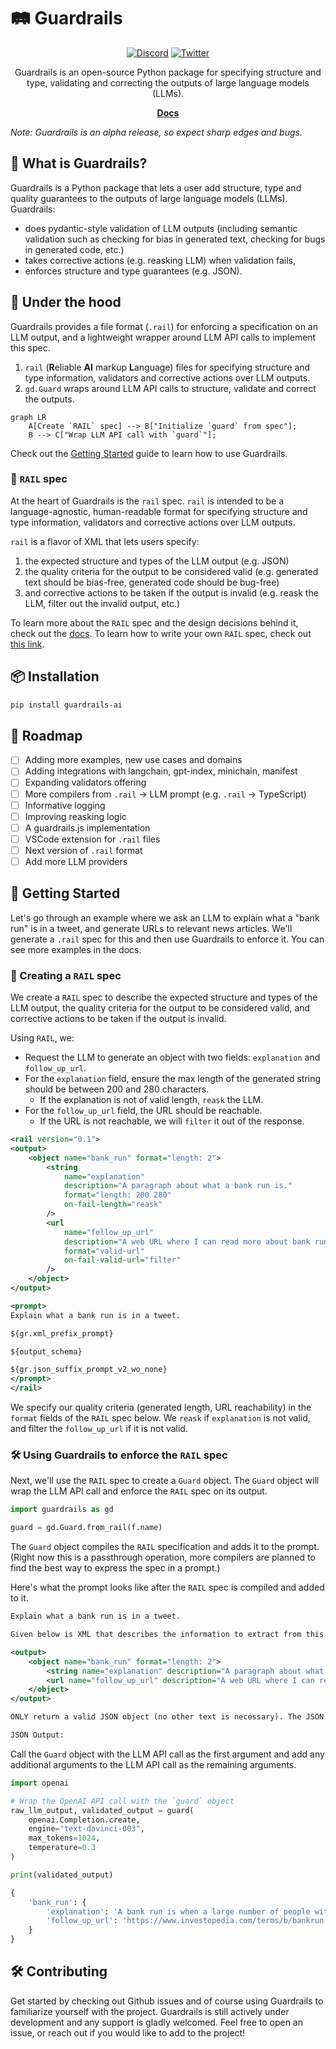 # 🛤️ Guardrails

<div align="center">

[![Discord](https://badgen.net/badge/icon/discord?icon=discord&label)](https://discord.gg/Jsey3mX98B) [![Twitter](https://badgen.net/badge/icon/twitter?icon=twitter&label)](https://twitter.com/guardrails_ai)

Guardrails is an open-source Python package for specifying structure and type, validating and correcting the outputs of large language models (LLMs).

[**Docs**](http://shreyar.github.io/guardrails/)
</div>

_Note: Guardrails is an alpha release, so expect sharp edges and bugs._

## 🧩 What is Guardrails?

Guardrails is a Python package that lets a user add structure, type and quality guarantees to the outputs of large language models (LLMs). Guardrails:

- does pydantic-style validation of LLM outputs (including semantic validation such as checking for bias in generated text, checking for bugs in generated code, etc.)
- takes corrective actions (e.g. reasking LLM) when validation fails,
- enforces structure and type guarantees (e.g. JSON).


## 🚒 Under the hood

Guardrails provides a file format (`.rail`) for enforcing a specification on an LLM output, and a lightweight wrapper around LLM API calls to implement this spec.

1. `rail` (**R**eliable **AI** markup **L**anguage) files for specifying structure and type information, validators and corrective actions over LLM outputs.
2. `gd.Guard` wraps around LLM API calls to structure, validate and correct the outputs.

``` mermaid
graph LR
    A[Create `RAIL` spec] --> B["Initialize `guard` from spec"];
    B --> C["Wrap LLM API call with `guard`"];
```

Check out the [Getting Started](https://shreyar.github.io/guardrails/getting_started) guide to learn how to use Guardrails.

### 📜 `RAIL` spec

At the heart of Guardrails is the `rail` spec. `rail` is intended to be a language-agnostic, human-readable format for specifying structure and type information, validators and corrective actions over LLM outputs.

`rail` is a flavor of XML that lets users specify:

1. the expected structure and types of the LLM output (e.g. JSON)
2. the quality criteria for the output to be considered valid (e.g. generated text should be bias-free, generated code should be bug-free)
3. and corrective actions to be taken if the output is invalid (e.g. reask the LLM, filter out the invalid output, etc.)


To learn more about the `RAIL` spec and the design decisions behind it, check out the [docs](https://shreyar.github.io/guardrails/rail). To learn how to write your own `RAIL` spec, check out [this link](https://shreyar.github.io/guardrails/rail/output).



## 📦 Installation

```python
pip install guardrails-ai
```

## 📍 Roadmap
- [ ] Adding more examples, new use cases and domains
- [ ] Adding integrations with langchain, gpt-index, minichain, manifest
- [ ] Expanding validators offering
- [ ] More compilers from `.rail` -> LLM prompt (e.g. `.rail` -> TypeScript)
- [ ] Informative logging
- [ ] Improving reasking logic
- [ ] A guardrails.js implementation
- [ ] VSCode extension for `.rail` files
- [ ] Next version of `.rail` format
- [ ] Add more LLM providers

## 🚀 Getting Started
Let's go through an example where we ask an LLM to explain what a "bank run" is in a tweet, and generate URLs to relevant news articles. We'll generate a `.rail` spec for this and then use Guardrails to enforce it. You can see more examples in the docs.

### 📝 Creating a `RAIL` spec

We create a `RAIL` spec to describe the expected structure and types of the LLM output, the quality criteria for the output to be considered valid, and corrective actions to be taken if the output is invalid.

Using `RAIL`, we:
- Request the LLM to generate an object with two fields: `explanation` and `follow_up_url`.
- For the `explanation` field, ensure the max length of the generated string should be between 200 and 280 characters.
  - If the explanation is not of valid length, `reask` the LLM.
- For the `follow_up_url` field, the URL should be reachable.
  - If the URL is not reachable, we will `filter` it out of the response.


```xml
<rail version="0.1">
<output>
    <object name="bank_run" format="length: 2">
        <string
            name="explanation"
            description="A paragraph about what a bank run is."
            format="length: 200 280"
            on-fail-length="reask"
        />
        <url
            name="follow_up_url"
            description="A web URL where I can read more about bank runs."
            format="valid-url"
            on-fail-valid-url="filter"
        />
    </object>
</output>

<prompt>
Explain what a bank run is in a tweet.

${gr.xml_prefix_prompt}

${output_schema}

${gr.json_suffix_prompt_v2_wo_none}
</prompt>
</rail>
```

We specify our quality criteria (generated length, URL reachability) in the `format` fields of the `RAIL` spec below. We `reask` if `explanation` is not valid, and filter the `follow_up_url` if it is not valid.

### 🛠️ Using Guardrails to enforce the `RAIL` spec

Next, we'll use the `RAIL` spec to create a `Guard` object. The `Guard` object will wrap the LLM API call and enforce the `RAIL` spec on its output.

```python
import guardrails as gd

guard = gd.Guard.from_rail(f.name)
```

The `Guard` object compiles the `RAIL` specification and adds it to the prompt. (Right now this is a passthrough operation, more compilers are planned to find the best way to express the spec in a prompt.)

Here's what the prompt looks like after the `RAIL` spec is compiled and added to it.

```xml
Explain what a bank run is in a tweet.

Given below is XML that describes the information to extract from this document and the tags to extract it into.

<output>
    <object name="bank_run" format="length: 2">
        <string name="explanation" description="A paragraph about what a bank run is." format="length: 200 280" on-fail-length="reask" />
        <url name="follow_up_url" description="A web URL where I can read more about bank runs." required="true" format="valid-url" on-fail-valid-url="filter" />
    </object>
</output>

ONLY return a valid JSON object (no other text is necessary). The JSON MUST conform to the XML format, including any types and format requests e.g. requests for lists, objects and specific types. Be correct and concise.

JSON Output:
```

Call the `Guard` object with the LLM API call as the first argument and add any additional arguments to the LLM API call as the remaining arguments.


```python
import openai

# Wrap the OpenAI API call with the `guard` object
raw_llm_output, validated_output = guard(
    openai.Completion.create,
    engine="text-davinci-003",
    max_tokens=1024,
    temperature=0.3
)

print(validated_output)
```
```python
{
    'bank_run': {
        'explanation': 'A bank run is when a large number of people withdraw their deposits from a bank due to concerns about its solvency. This can cause a financial crisis if the bank is unable to meet the demand for withdrawals.',
        'follow_up_url': 'https://www.investopedia.com/terms/b/bankrun.asp'
    }
}

```

## 🛠️ Contributing

Get started by checking out Github issues and of course using Guardrails to familiarize yourself with the project. Guardrails is still actively under development and any support is gladly welcomed. Feel free to open an issue, or reach out if you would like to add to the project!
